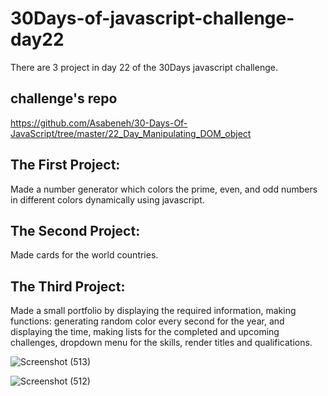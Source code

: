 # 30Days-of-javascript-challenge-day22
There are 3 project in day 22 of the 30Days javascript challenge.


## challenge's repo
https://github.com/Asabeneh/30-Days-Of-JavaScript/tree/master/22_Day_Manipulating_DOM_object


## The First Project:
Made a number generator which colors the prime, even, and odd numbers in different colors dynamically using javascript.


## The Second Project:
Made cards for the world countries.


## The Third Project:
Made a small portfolio by displaying the required information, making functions: generating random color every second for the year, and 
displaying the time, making lists for the completed and upcoming challenges, dropdown menu for the skills, render titles and qualifications.


![Screenshot (513)](https://github.com/salmafadlabdulrahman/30Days-of-javascript-challenge-day22/assets/88597694/e79008aa-931d-47ae-baa4-d897db75ceb6)


![Screenshot (512)](https://github.com/salmafadlabdulrahman/30Days-of-javascript-challenge-day22/assets/88597694/3cb3e9d3-8eaf-40a8-9c39-c0825b5fa9bd)
